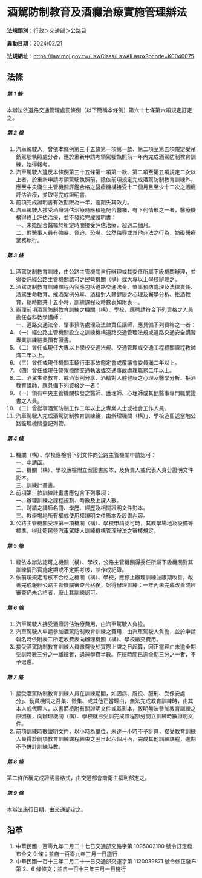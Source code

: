 # 酒駕防制教育及酒癮治療實施管理辦法

**法規類別**：行政＞交通部＞公路目

**異動日期**：2024/02/21  

**法規網址**：https://law.moj.gov.tw/LawClass/LawAll.aspx?pcode=K0040075





## 法條
##### 第 1 條
本辦法依道路交通管理處罰條例（以下簡稱本條例）第六十七條第六項規定訂定之。

##### 第 2 條
1. 汽車駕駛人，曾依本條例第三十五條第一項第一款、第二項至第五項規定受吊銷駕駛執照處分者，應於重新申請考領駕駛執照前一年內完成酒駕防制教育訓練，始得報考。
1. 汽車駕駛人違反本條例第三十五條第一項第一款、第二項至第五項規定二次以上者，於重新申請考領駕駛執照前，除依前項規定完成酒駕防制教育訓練外，應至中央衛生主管機關評鑑合格之醫療機構接受十二個月且至少十二次之酒癮評估治療，並取得完成證明書。
1. 前項完成證明書有效期限為一年，逾期失其效力。
1. 汽車駕駛人接受酒癮評估治療時應積極配合醫囑，有下列情形之一者，醫療機構得終止評估治療，並不發給完成證明書：  
一、未能配合醫囑於所定時間接受評估治療，超過二個月。  
二、對醫事人員有強暴、脅迫、恐嚇、公然侮辱或其他非法之行為，妨礙醫療業務執行。

##### 第 3 條
1. 酒駕防制教育訓練，由公路主管機關自行辦理或其委任所屬下級機關辦理，並得委託經公路主管機關認可之民營機關（構）或大專以上學校辦理之。
1. 酒駕防制教育訓練課程內容應包括道路交通法令、肇事預防處理及法律責任、酒駕生命教育、戒酒案例分享、酒精對人體健康之心理及醫學分析、拒酒教育，總時數共十五小時，訓練課程及時數表如附表一。
1. 辦理前項酒駕防制教育訓練之機關（構）、學校，應聘請符合下列資格之人員擔任各科教學講師：  
一、道路交通法令、肇事預防處理及法律責任講師，應具備下列資格之一者：
1. （一）經公路主管機關設立之訓練機構道路交通管理法規或道路交通安全講習專業訓練結業領有證書。
1. （二）曾任或現任大專以上學校交通法規、交通管理或交通工程相關課程教師滿二年以上。
1. （三）曾任或現任機關車輛行車事故鑑定會或覆議會委員滿二年以上。
1. （四）曾任或現任警察機關交通執法或交通事故處理職務二年以上。
1. 二、酒駕生命教育、戒酒案例分享、酒精對人體健康之心理及醫學分析、拒酒教育講師，應具備下列資格之一者：
1. （一）領有中央主管機關核發之醫師、護理師、心理師或其他醫事專門職業證書之人員。
1. （二）曾從事酒駕防制工作二年以上之專業人士或社會工作人員。
1. 汽車駕駛人完成酒駕防制教育訓練後，由辦理機關（構）」、學校造冊送當地公路監理機關登記列管。

##### 第 4 條
1. 機關（構）、學校應檢附下列文件向公路主管機關申請認可：  
一、申請函。  
二、機關（構）、學校應檢附立案證書影本，及負責人或代表人身分證明文件影本。  
三、訓練計畫書。
1. 前項第三款訓練計畫書應包含下列事項：  
一、辦理訓練之課程規劃、時數及上課人數。  
二、聘請之講師名冊、學歷、經歷及相關證明文件影本。  
三、教學場地所有權或使用權證明文件影本及設備內容。
1. 公路主管機關受理第一項機關（構）、學校申請認可時，其教學場地及設備等標準，得比照民營汽車駕駛人訓練機構管理辦法之審核規定。

##### 第 5 條
1. 經依本辦法認可之機關（構）、學校，公路主管機關得委任所屬下級機關對其訓練情形實施定期或不定期考核，並作成紀錄。
1. 依前項規定考核不合格之機關（構）、學校，應停止辦理訓練並限期改善，改善完成報經公路主管機關審查合格後，始得辦理訓練；一年內未完成改善或經審查仍未合格者，廢止其訓練認可。

##### 第 6 條
1. 汽車駕駛人接受酒癮評估治療費用，由汽車駕駛人負擔。
1. 汽車駕駛人申請參加酒駕防制教育訓練之費用，由汽車駕駛人負擔，並於申請報名時依附表二所定收費表向辦理機關（構）、學校繳交費用。
1. 接受酒駕防制教育訓練人員繳費後於實際上課之日起算，因正當理由未逾全期受訓時數三分之一離班者，退還學費半數。在班時間已逾全期三分之一者，不予退還。

##### 第 7 條
1. 接受酒駕防制教育訓練人員在訓練期間，如因病、服役、服刑、受保安處分」、動員機關之召集、徵集、或其他正當理由，無法完成教育訓練時，由其本人或代理人，以書面檢附有關證明文件或其影本，敘明無法參加教育訓練之原因後，向辦理機關（構）、學校就已受訓完成課程部分開立訓練時數證明文件。
1. 前項訓練時數證明文件，以小時為單位，未達一小時不予計算，接受教育訓練人員得於前項教育訓練課程結束之翌日起六個月內，完成其他訓練課程，逾期不予併計訓練時數。

##### 第 8 條
第二條所稱完成證明書格式，由交通部會商衛生福利部定之。

##### 第 9 條
本辦法施行日期，由交通部定之。

## 沿革
1. 中華民國一百零九年二月二十七日交通部交路字第 1095002190 號令訂定發布全文 9  條；並自一百零九年三月一日施行
1. 中華民國一百十三年二月二十一日交通部交運字第 1120039871 號令修正發布第 2、6 條條文；並自一百十三年三月一日施行
